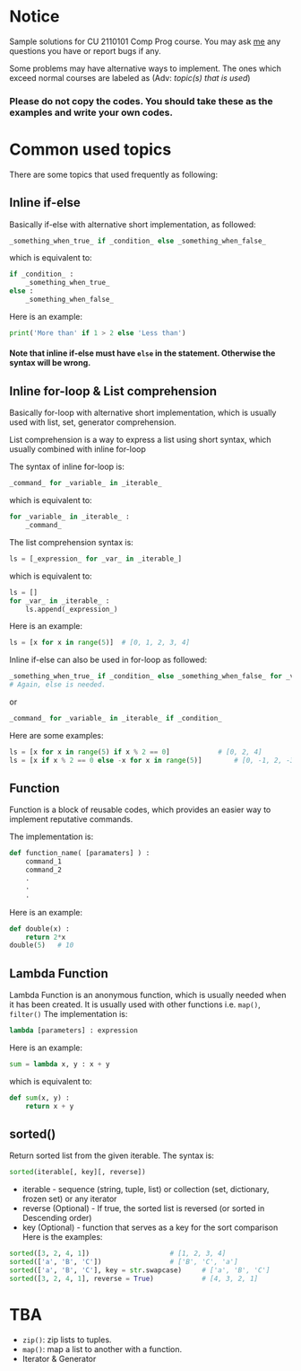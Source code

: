 # Notice
Sample solutions for CU 2110101 Comp Prog course.
You may ask [me](https://www.facebook.com/natchapolsrisang) any questions you have or report bugs if any.

Some problems may have alternative ways to implement. The ones which exceed normal courses are labeled as (Adv: _topic(s) that is used_)

### Please do not copy the codes. You should take these as the examples and write your own codes.

# Common used topics
There are some topics that used frequently as following:

## Inline if-else
Basically if-else with alternative short implementation, as followed:
```python
_something_when_true_ if _condition_ else _something_when_false_
```
which is equivalent to:
```python
if _condition_ :
	_something_when_true_ 
else :
	_something_when_false_
```
Here is an example:
```python
print('More than' if 1 > 2 else 'Less than')
```
#### Note that inline if-else must have `else` in the statement. Otherwise the syntax will be wrong.

## Inline for-loop & List comprehension
Basically for-loop with alternative short implementation, which is usually used with list, set, generator comprehension.

List comprehension is a way to express a list using short syntax, which usually combined with inline for-loop

The syntax of inline for-loop is:
```python
_command_ for _variable_ in _iterable_
```
which is equivalent to:
```python
for _variable_ in _iterable_ :
	_command_
```

The list comprehension syntax is:
```python
ls = [_expression_ for _var_ in _iterable_]
```
which is equivalent to:
```python
ls = []
for _var_ in _iterable_ :
	ls.append(_expression_)
```
Here is an example:
```python
ls = [x for x in range(5)]	# [0, 1, 2, 3, 4]
```

Inline if-else can also be used in for-loop as followed:
```python
_something_when_true_ if _condition_ else _something_when_false_ for _variable_ in _iterable_
# Again, else is needed.
```
or
```python
_command_ for _variable_ in _iterable_ if _condition_
```

Here are some examples:
```python
ls = [x for x in range(5) if x % 2 == 0]			# [0, 2, 4]
ls = [x if x % 2 == 0 else -x for x in range(5)]		# [0, -1, 2, -3, 4]
```

## Function
Function is a block of reusable codes, which provides an easier way to implement reputative commands.

The implementation is:
```python
def function_name( [paramaters] ) :
	command_1
	command_2
	.
	.
	.
```
Here is an example:
```python
def double(x) :
	return 2*x
double(5)	# 10
```

## Lambda Function
Lambda Function is an anonymous function, which is usually needed when it has been created. It is usually used with other functions i.e. `map()`, `filter()`
The implementation is:
```python
lambda [parameters] : expression
```
Here is an example:
```python
sum = lambda x, y : x + y
```
which is equivalent to:
```python
def sum(x, y) :
	return x + y
```

## sorted()
Return sorted list from the given iterable.
The syntax is:
```python
sorted(iterable[, key][, reverse])
```
- iterable - sequence (string, tuple, list) or collection (set, dictionary, frozen set) or any iterator 
- reverse (Optional) - If true, the sorted list is reversed (or sorted in Descending order)
- key (Optional) - function that serves as a key for the sort comparison
Here is the examples:
```python
sorted([3, 2, 4, 1])					# [1, 2, 3, 4]
sorted(['a', 'B', 'C'])					# ['B', 'C', 'a']
sorted(['a', 'B', 'C'], key = str.swapcase)		# ['a', 'B', 'C']
sorted([3, 2, 4, 1], reverse = True)			# [4, 3, 2, 1]
```

# TBA
- `zip()`: zip lists to tuples.
- `map()`: map a list to another with a function.
- Iterator & Generator
